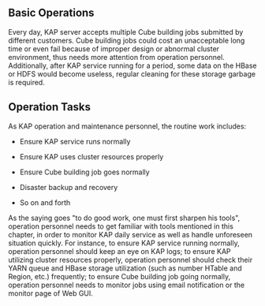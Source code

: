 ## Basic Operations
Every day, KAP server accepts multiple Cube building jobs submitted by different customers. Cube building jobs could cost an unacceptable long time or even fail because of improper design or abnormal cluster environment, thus needs more attention from operation personnel. Additionally, after KAP service running for a period, some data on the HBase or HDFS would become useless, regular cleaning for these storage garbage is required.

## Operation Tasks

As KAP operation and maintenance personnel, the routine work includes:
* Ensure KAP service runs normally

* Ensure KAP uses cluster resources properly

* Ensure Cube building job goes normally

* Disaster backup and recovery

* So on and forth


As the saying goes "to do good work, one must first sharpen his tools", operation personnel needs to get familiar with tools mentioned in this chapter, in order to monitor KAP daily service as well as handle unforeseen situation quickly. For instance, to ensure KAP service running normally, operation personnel should keep an eye on KAP logs; to ensure KAP utilizing cluster resources properly, operation personnel should check their YARN queue and HBase storage utilization (such as number HTable and Region, etc.) frequently; to ensure Cube building job going normally, operation personnel needs to monitor jobs using email notification or the monitor page of Web GUI.